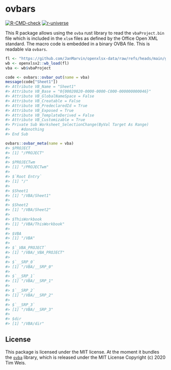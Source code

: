 
<!-- README.md is generated from README.Rmd. Please edit that file -->

# ovbars

<!-- badges: start -->

[![R-CMD-check](https://github.com/JanMarvin/ovbars/workflows/R-CMD-check/badge.svg)](https://github.com/JanMarvin/openxlsx2/actions)
[![r-universe](https://janmarvin.r-universe.dev/badges/openxlsx2)](https://janmarvin.r-universe.dev/ovbars)
<!-- badges: end -->

This R package allows using the `ovba` rust library to read the
`vbaProject.bin` file which is included in the `xlsm` files as defined
by the Office Open XML standard. The macro code is embedded in a binary
OVBA file. This is readable via `ovbars`.

``` r
fl <- "https://github.com/JanMarvin/openxlsx-data/raw/refs/heads/main/gh_issue_416.xlsm"
wb <- openxlsx2::wb_load(fl)
vba <- wb$vbaProject

code <- ovbars::ovbar_out(name = vba)
message(code["Sheet1"])
#> Attribute VB_Name = "Sheet1"
#> Attribute VB_Base = "0{00020820-0000-0000-C000-000000000046}"
#> Attribute VB_GlobalNameSpace = False
#> Attribute VB_Creatable = False
#> Attribute VB_PredeclaredId = True
#> Attribute VB_Exposed = True
#> Attribute VB_TemplateDerived = False
#> Attribute VB_Customizable = True
#> Private Sub Worksheet_SelectionChange(ByVal Target As Range)
#>     #donothing
#> End Sub

ovbars::ovbar_meta(name = vba)
#> $PROJECT
#> [1] "/PROJECT"
#> 
#> $PROJECTwm
#> [1] "/PROJECTwm"
#> 
#> $`Root Entry`
#> [1] "/"
#> 
#> $Sheet1
#> [1] "/VBA/Sheet1"
#> 
#> $Sheet2
#> [1] "/VBA/Sheet2"
#> 
#> $ThisWorkbook
#> [1] "/VBA/ThisWorkbook"
#> 
#> $VBA
#> [1] "/VBA"
#> 
#> $`_VBA_PROJECT`
#> [1] "/VBA/_VBA_PROJECT"
#> 
#> $`__SRP_0`
#> [1] "/VBA/__SRP_0"
#> 
#> $`__SRP_1`
#> [1] "/VBA/__SRP_1"
#> 
#> $`__SRP_2`
#> [1] "/VBA/__SRP_2"
#> 
#> $`__SRP_3`
#> [1] "/VBA/__SRP_3"
#> 
#> $dir
#> [1] "/VBA/dir"
```

## License

This package is licensed under the MIT license. At the moment it bundles
the [`ovba`](https://github.com/tim-weis/ovba) library, which is
released under the MIT License Copyright (c) 2020 Tim Weis.
